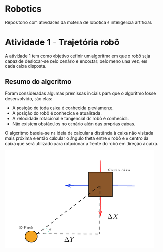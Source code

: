 # Robotics
Repositório com atividades da matéria de robótica e inteligência artificial.

# Atividade 1 - Trajetória robô
A atividade 1 tem como objetivo definir um algoritmo em que o robô seja capaz
de deslocar-se pelo cenário e encostar, pelo meno uma vez, em cada caixa disposta.

## Resumo do algoritmo
Foram consideradas algumas premissas iniciais para que o algoritmo fosse desenvolvido,
são elas:
 * A posição de toda caixa é conhecida previamente.
 * A posição do robô é conhecida e atualizada.
 * A velocidade rotacional e tangencial do robô é conhecida.
 * Não existem obstáculos no cenário além das próprias caixas.

O algoritmo baseia-se na ideia de calcular a distância à caixa não visitada mais
próxima e então calcular o ângulo theta entre o robô e o centro da caixa que será
utilizado para rotacionar a frente do robô em direção à caixa.

![Esquema](Atv1-TrajetoriaRobo/docs/definicao_theta.png "Ideia Base do algoritmo")
